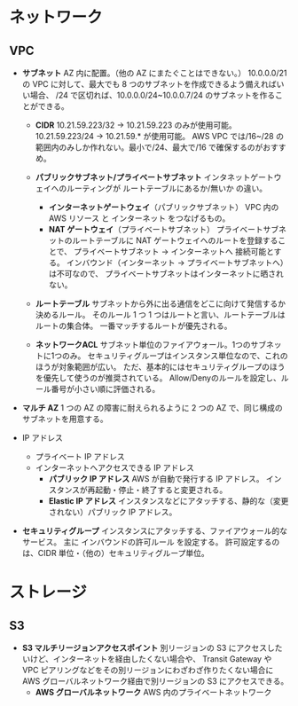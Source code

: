 # ネットワーク

## VPC

- **サブネット**
  AZ 内に配置。（他の AZ にまたぐことはできない。）
  10.0.0.0/21 の VPC に対して、最大でも 8 つのサブネットを作成できるよう備えればいい場合、
  /24 で区切れば、10.0.0.0/24~10.0.0.7/24 のサブネットを作ることができる。

  - **CIDR**
    10.21.59.223/32 → 10.21.59.223 のみが使用可能。
    10.21.59.223/24 → 10.21.59.\* が使用可能。
    AWS VPC では/16~/28 の範囲内のみしか作れない。最小で/24、最大で/16 で確保するのがおすすめ。

  - **パブリックサブネット/プライベートサブネット**
    インタネットゲートウェイへのルーティングが
    ルートテーブルにあるか/無いか の違い。

    - **インターネットゲートウェイ**（パブリックサブネット）
      VPC 内の AWS リソース と インターネット をつなげるもの。
    - **NAT ゲートウェイ**（プライベートサブネット）
      プライベートサブネットのルートテーブルに NAT ゲートウェイへのルートを登録することで、
      プライベートサブネット → インターネットへ 接続可能とする。
      インバウンド（インターネット → プライベートサブネットへ）は不可なので、
      プライベートサブネットはインターネットに晒されない。

  - **ルートテーブル**
    サブネットから外に出る通信をどこに向けて発信するか決めるルール。
    そのルール 1 つ 1 つはルートと言い、ルートテーブルはルートの集合体。
    一番マッチするルートが優先される。

  - **ネットワークACL**
    サブネット単位のファイアウォール。1つのサブネットに1つのみ。
    セキュリティグループはインスタンス単位なので、これのほうが対象範囲が広い。
    ただ、基本的にはセキュリティグループのほうを優先して使うのが推奨されている。
    Allow/Denyのルールを設定し、ルール番号が小さい順に評価される。

- **マルチ AZ**
  1 つの AZ の障害に耐えられるように 2 つの AZ で、同じ構成のサブネットを用意する。

- IP アドレス

  - プライベート IP アドレス
  - インターネットへアクセスできる IP アドレス
    - **パブリック IP アドレス**
      AWS が自動で発行する IP アドレス。
      インスタンスが再起動・停止・終了すると変更される。
    - **Elastic IP アドレス**
      インスタンスなどにアタッチする、静的な（変更されない）パブリック IP アドレス。

- **セキュリティグループ**
  インスタンスにアタッチする、ファイアウォール的なサービス。
  主に インバウンドの許可ルール を設定する。
  許可設定するのは、CIDR 単位・（他の）セキュリティグループ単位。

# ストレージ

## S3

- **S3 マルチリージョンアクセスポイント**
  別リージョンの S3 にアクセスしたいけど、インターネットを経由したくない場合や、
  Transit Gateway や VPC ピアリングなどをその別リージョンにわざわざ作りたくない場合に
  AWS グローバルネットワーク経由で別リージョンの S3 にアクセスできる。
  - **AWS グローバルネットワーク**
    AWS 内のプライベートネットワーク
